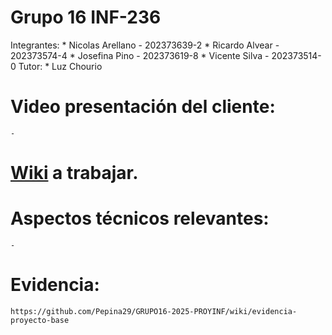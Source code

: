 # Grupo 16 INF-236
Integrantes:
    * Nicolas Arellano - 202373639-2
    * Ricardo Alvear - 202373574-4
    * Josefina Pino - 202373619-8
    * Vicente Silva - 202373514-0
Tutor:
    * Luz Chourio

# Video presentación del cliente:
    -

# [Wiki](https://github.com/Pepina29/GRUPO16-2025-PROYINF/wiki) a trabajar.

# Aspectos técnicos relevantes:
    -

# Evidencia:
    https://github.com/Pepina29/GRUPO16-2025-PROYINF/wiki/evidencia-proyecto-base
